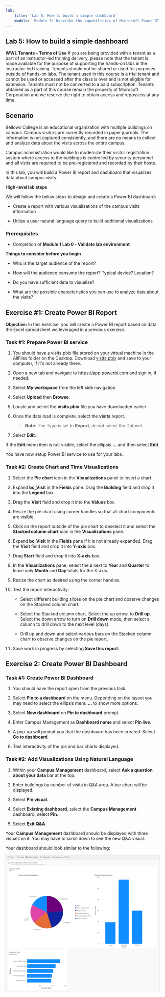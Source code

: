 ```yaml
---
lab:
    title: 'Lab 5: How to build a simple dashboard'
    module: 'Module 5: Describe the capabilities of Microsoft Power BI'
---
```


## Lab 5: How to build a simple dashboard

**WWL Tenants - Terms of Use**
If you are being provided with a tenant as a part of an instructor-led training delivery, please note that the tenant is made available for the purpose of supporting the hands-on labs in the instructor-led training. 
Tenants should not be shared or used for purposes outside of hands-on labs. The tenant used in this course is a trial tenant and cannot be used or accessed after the class is over and is not eligible for extension. 
Tenants must not be converted to a paid subscription. Tenants obtained as a part of this course remain the property of Microsoft Corporation and we reserve the right to obtain access and repossess at any time. 

## Scenario

Bellows College is an educational organization with multiple buildings on campus. Campus visitors are currently recorded in paper journals. The information is not captured consistently, and there are no means to collect and analyze data about the visits across the entire campus.

Campus administration would like to modernize their visitor registration system where access to the buildings is controlled by security personnel and all visits are required to be pre-registered and recorded by their hosts.

In this lab, you will build a Power BI report and dashboard that visualizes data about campus visits.

**High-level lab steps**

We will follow the below steps to design and create a Power BI dashboard:

- Create a report with various visualizations of the campus visits information

- Utilize a user natural language query to build additional visualizations

### Prerequisites

- Completion of **Module 1 Lab 0 - Validate lab environment**

**Things to consider before you begin**

- Who is the target audience of the report?

- How will the audience consume the report? Typical device? Location?

- Do you have sufficient data to visualize?

- What are the possible characteristics you can use to analyze data about the visits?

## Exercise #1: Create Power BI Report

**Objective:** In this exercise, you will create a Power BI report based on data the Excel spreadsheet we leveraged in a previous exercise.

### Task #1: Prepare Power BI service

1. You should have a visits.pbix file stored on your virtual machine in the AllFiles folder on the Desktop. Download [visits.pbix](https://github.com/MicrosoftLearning/PL-900-Microsoft-Power-Platform-Fundamentals/raw/master/Allfiles/visits.pbix) and save to your computer, if it's not already there.

1. Open a new tab and navigate to https://app.powerbi.com and sign in, if needed.

1. Select **My workspace** from the left side navigation.

1. Select **Upload** then **Browse**.

1. Locate and select the **visits.pbix** file you have downloaded earlier.

1. Once the data load is complete, select the **visits** report.

    >**Note:** The Type is set to **Report**, do not select the Dataset.

1. Select **Edit**.

If the **Edit** menu item is not visible, select the ellipsis **...** and then select **Edit**.

You have now setup Power BI service to use for your labs.

### Task #2: Create Chart and Time Visualizations

1. Select the **Pie chart** icon in the **Visualizations** panel to insert a chart.

1. Expand **bc_Visit** in the **Fields** pane. Drag the **Building** field and drop it into the **Legend** box.

1. Drag the **Visit** field and drop it into the **Values** box.

1. Resize the pie chart using corner handles so that all chart components are visible.

1. Click on the report outside of the pie chart to deselect it and select the **Stacked column chart** icon in the **Visualizations** pane.

1. Expand **bc_Visit** in the **Fields** pane if it is not already expanded. Drag the **Visit** field and drop it into **Y-axis** box.

1. Drag **Start** field and drop it into **X-axis** box.

1. In the **Visualizations** pane, select the **x** next to **Year** and **Quarter** to leave only **Month** and **Day** totals for the X-axis.

1. Resize the chart as desired using the corner handles.

1. Test the report interactivity:

	- Select different building slices on the pie chart and observe changes on the Stacked column chart.

	- Select the Stacked column chart. Select the up arrow, to **Drill up**. Select the down arrow to turn on **Drill down** mode, then select a column to drill down to the next level (days).

	- Drill up and down and select various bars on the Stacked column chart to observe changes on the pie report.

1. Save work in progress by selecting **Save this report**.

## Exercise 2: Create Power BI Dashboard

### Task #1: Create Power BI Dashboard

1. You should have the report open from the previous task.

1. Select **Pin to a dashboard** on the menu. Depending on the layout you may need to select the ellipsis menu **...** to show more options.

1. Select **New dashboard** on **Pin to dashboard** prompt.

1. Enter Campus Management as **Dashboard name** and select **Pin live**.

1. A pop-up will prompt you that the dashboard has been created. Select **Go to dashboard**.

1. Test interactivity of the pie and bar charts displayed.

### Task #2: Add Visualizations Using Natural Language

1. Within your **Campus Management** dashboard, select **Ask a question about your data** bar at the top.

1. Enter buildings by number of visits in Q&A area. A bar chart will be displayed.

1. Select **Pin visual**.

1. Select **Existing dashboard**, select the **Campus Management** dashboard, select **Pin**.

1. Select **Exit Q&amp;A**.

Your **Campus Management** dashboard should be displayed with three visuals on it. You may have to scroll down to see the new Q&A visual.

Your dashboard should look similar to the following:

[![Screenshot of the dashboard just created](media/lab-5-power-bi-01.png)](https://github.com/MicrosoftLearning/PL-900-Microsoft-Power-Platform-Fundamentals/blob/master/Instructions/Labs/media/5-powerbi-result.png)

 
